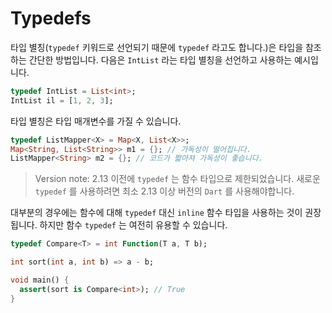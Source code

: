 # Typedefs

타입 별칭(`typedef` 키워드로 선언되기 때문에 `typedef` 라고도 합니다.)은 타입을 참조하는 간단한 방법입니다. 다음은 `IntList` 라는 타입 별칭을 선언하고 사용하는 예시입니다.
```dart
typedef IntList = List<int>;
IntList il = [1, 2, 3];
```

타입 별칭은 타입 매개변수를 가질 수 있습니다.
```dart
typedef ListMapper<X> = Map<X, List<X>>;
Map<String, List<String>> m1 = {}; // 가독성이 떨어집니다.
ListMapper<String> m2 = {}; // 코드가 짧아져 가독성이 좋습니다.
```

> Version note: 2.13 이전에 `typedef` 는 함수 타입으로 제한되었습니다. 새로운 `typedef` 를 사용하려면 최소 2.13 이상 버전의 `Dart` 를 사용해야합니다.

대부분의 경우에는 함수에 대해 `typedef` 대신 `inline` 함수 타입을 사용하는 것이 권장됩니다. 하지만 함수 `typedef` 는 여전히 유용할 수 있습니다.
```dart
typedef Compare<T> = int Function(T a, T b);

int sort(int a, int b) => a - b;

void main() {
  assert(sort is Compare<int>); // True
}
```
